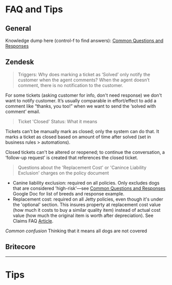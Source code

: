 # FAQ and Tips

## General

Knowledge dump here (control-f to find answers): [Common Questions and Responses][1]

## Zendesk

> Triggers: Why does marking a ticket as ‘Solved’ only notify the customer when the agent comments?
When the agent doesn’t comment, there is no notification to the customer.

For some tickets (asking customer for info, don't need response) we don't want to notify customer. It’s usually comparable in effort/effect to add a comment like “thanks, you too!” when we want to send the ‘solved with comment’ email. 

> Ticket 'Closed' Status: What it means

Tickets can't be manually mark as closed; only the system can do that. It marks a ticket as closed based on amount of time after solved (set in business rules > automations). 

Closed tickets can't be altered or reopened; to continue the conversation, a ‘follow-up request’ is created that references the closed ticket. 

> Questions about the 'Replacement Cost' or 'Canince Liability Exclusion' charges on the policy document

+ Canine liability exclusion: required on all policies. Only excludes dogs that are considered 'high-risk'—see [Common Questions and Responses][1] Google Doc for list of breeds and response example.
+ Replacement cost: required on all Jetty policies, even though it's under the 'optional' section. This insures property at replacement cost value (how much it costs to buy a similar quality item) instead of actual cost value (how much the original item is worth after depreciation). See Claims FAQ [Article][2].

*Common confusion* Thinking that it means all dogs are not covered

## Britecore

* * *

# Tips 



[1]: https://docs.google.com/document/d/1yv51HinZ9kqDlqnspF3_Cxonq364fckKPOe9g35Q5Ik/edit
[2]: https://www.jetty.com/faq/claims/how-do-claims-work-what-can-i-expect